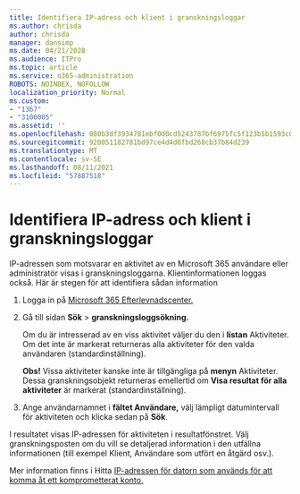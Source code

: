 ```yaml
---
title: Identifiera IP-adress och klient i granskningsloggar
ms.author: chrisda
author: chrisda
manager: dansimp
ms.date: 04/21/2020
ms.audience: ITPro
ms.topic: article
ms.service: o365-administration
ROBOTS: NOINDEX, NOFOLLOW
localization_priority: Normal
ms.custom:
- "1367"
- "3100005"
ms.assetid: ''
ms.openlocfilehash: 080b3df3934781ebf0d0cd5243787bf6975fc5f123b5b1593c0b6d9ada4eae5d
ms.sourcegitcommit: 920051182781bd97ce4d4d6fbd268cb37b84d239
ms.translationtype: MT
ms.contentlocale: sv-SE
ms.lasthandoff: 08/11/2021
ms.locfileid: "57887518"
---
```

# <a name="identify-ip-address-and-client-in-audit-logs"></a>Identifiera IP-adress och klient i granskningsloggar

IP-adressen som motsvarar en aktivitet av en Microsoft 365 användare eller administratör visas i granskningsloggarna. Klientinformationen loggas också. Här är stegen för att identifiera sådan information

1. Logga in på [Microsoft 365 Efterlevnadscenter.](https://protection.office.com/)

2. Gå till sidan **Sök**  >  **granskningsloggsökning.**

   Om du är intresserad av en viss aktivitet väljer du den i **listan** Aktiviteter. Om det inte är markerat returneras alla aktiviteter för den valda användaren (standardinställning).

   **Obs!** Vissa aktiviteter kanske inte är tillgängliga på **menyn** Aktiviteter. Dessa granskningsobjekt returneras emellertid om **Visa resultat för alla aktiviteter** är markerat (standardinställning).

3. Ange användarnamnet i **fältet Användare,** välj lämpligt datumintervall för aktiviteten och klicka sedan på **Sök**.

I resultatet visas IP-adressen för aktiviteten i resultatfönstret. Välj granskningsposten om du  vill se detaljerad information i den utfällna informationen (till exempel Klient, Användare som utfört en åtgärd osv.).

Mer information finns i Hitta [IP-adressen för datorn som används för att komma åt ett komprometterat konto.](https://docs.microsoft.com/microsoft-365/compliance/auditing-troubleshooting-scenarios#find-the-ip-address-of-the-computer-used-to-access-a-compromised-account)
